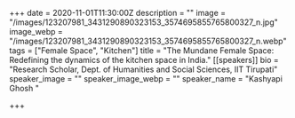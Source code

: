 +++
date = 2020-11-01T11:30:00Z
description = ""
image = "/images/123207981_3431290890323153_3574695855765800327_n.jpg"
image_webp = "/images/123207981_3431290890323153_3574695855765800327_n.webp"
tags = ["Female Space", "Kitchen"]
title = "The Mundane Female Space: Redefining the dynamics of the kitchen space in India."
[[speakers]]
bio = "Research Scholar, Dept. of Humanities and Social Sciences, IIT Tirupati"
speaker_image = ""
speaker_image_webp = ""
speaker_name = "Kashyapi Ghosh "

+++
